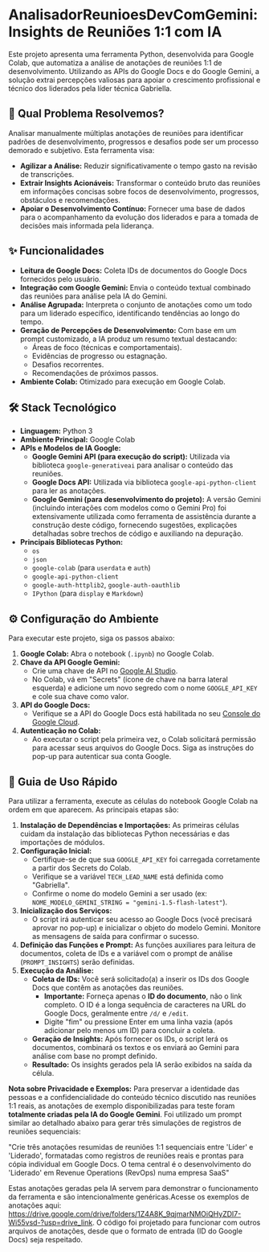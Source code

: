 # AnalisadorReunioesDevComGemini: Insights de Reuniões 1:1 com IA

Este projeto apresenta uma ferramenta Python, desenvolvida para Google Colab, que automatiza a análise de anotações de reuniões 1:1 de desenvolvimento. Utilizando as APIs do Google Docs e do Google Gemini, a solução extrai percepções valiosas para apoiar o crescimento profissional e técnico dos liderados pela líder técnica Gabriella.

## 🎯 Qual Problema Resolvemos?

Analisar manualmente múltiplas anotações de reuniões para identificar padrões de desenvolvimento, progressos e desafios pode ser um processo demorado e subjetivo. Esta ferramenta visa:

* **Agilizar a Análise:** Reduzir significativamente o tempo gasto na revisão de transcrições.
* **Extrair Insights Acionáveis:** Transformar o conteúdo bruto das reuniões em informações concisas sobre focos de desenvolvimento, progressos, obstáculos e recomendações.
* **Apoiar o Desenvolvimento Contínuo:** Fornecer uma base de dados para o acompanhamento da evolução dos liderados e para a tomada de decisões mais informada pela liderança.

## ✨ Funcionalidades

* **Leitura de Google Docs:** Coleta IDs de documentos do Google Docs fornecidos pelo usuário.
* **Integração com Google Gemini:** Envia o conteúdo textual combinado das reuniões para análise pela IA do Gemini.
* **Análise Agrupada:** Interpreta o conjunto de anotações como um todo para um liderado específico, identificando tendências ao longo do tempo.
* **Geração de Percepções de Desenvolvimento:** Com base em um prompt customizado, a IA produz um resumo textual destacando:
    * Áreas de foco (técnicas e comportamentais).
    * Evidências de progresso ou estagnação.
    * Desafios recorrentes.
    * Recomendações de próximos passos.
* **Ambiente Colab:** Otimizado para execução em Google Colab.

## 🛠️ Stack Tecnológico

* **Linguagem:** Python 3
* **Ambiente Principal:** Google Colab
* **APIs e Modelos de IA Google:**
    * **Google Gemini API (para execução do script):** Utilizada via biblioteca `google-generativeai` para analisar o conteúdo das reuniões.
    * **Google Docs API:** Utilizada via biblioteca `google-api-python-client` para ler as anotações.
    * **Google Gemini (para desenvolvimento do projeto):** A versão Gemini (incluindo interações com modelos como o Gemini Pro) foi extensivamente utilizada como ferramenta de assistência durante a construção deste código, fornecendo sugestões, explicações detalhadas sobre trechos de código e auxiliando na depuração.
* **Principais Bibliotecas Python:**
    * `os`
    * `json`
    * `google-colab` (para `userdata` e `auth`)
    * `google-api-python-client`
    * `google-auth-httplib2`, `google-auth-oauthlib`
    * `IPython` (para `display` e `Markdown`)

## ⚙️ Configuração do Ambiente

Para executar este projeto, siga os passos abaixo:

1.  **Google Colab:** Abra o notebook (`.ipynb`) no Google Colab.
2.  **Chave da API Google Gemini:**
    * Crie uma chave de API no [Google AI Studio](https://aistudio.google.com/app/apikey).
    * No Colab, vá em "Secrets" (ícone de chave na barra lateral esquerda) e adicione um novo segredo com o nome `GOOGLE_API_KEY` e cole sua chave como valor.
3.  **API do Google Docs:**
    * Verifique se a API do Google Docs está habilitada no seu [Console do Google Cloud](https://console.cloud.google.com/apis/library/docs.googleapis.com).
4.  **Autenticação no Colab:**
    * Ao executar o script pela primeira vez, o Colab solicitará permissão para acessar seus arquivos do Google Docs. Siga as instruções do pop-up para autenticar sua conta Google.

## 🚀 Guia de Uso Rápido

Para utilizar a ferramenta, execute as células do notebook Google Colab na ordem em que aparecem. As principais etapas são:

1.  **Instalação de Dependências e Importações:** As primeiras células cuidam da instalação das bibliotecas Python necessárias e das importações de módulos.
2.  **Configuração Inicial:**
    * Certifique-se de que sua `GOOGLE_API_KEY` foi carregada corretamente a partir dos Secrets do Colab.
    * Verifique se a variável `TECH_LEAD_NAME` está definida como "Gabriella".
    * Confirme o nome do modelo Gemini a ser usado (ex: `NOME_MODELO_GEMINI_STRING = "gemini-1.5-flash-latest"`).
3.  **Inicialização dos Serviços:**
    * O script irá autenticar seu acesso ao Google Docs (você precisará aprovar no pop-up) e inicializar o objeto do modelo Gemini. Monitore as mensagens de saída para confirmar o sucesso.
4.  **Definição das Funções e Prompt:** As funções auxiliares para leitura de documentos, coleta de IDs e a variável com o prompt de análise (`PROMPT_INSIGHTS`) serão definidas.
5.  **Execução da Análise:**
    * **Coleta de IDs:** Você será solicitado(a) a inserir os IDs dos Google Docs que contêm as anotações das reuniões.
        * **Importante:** Forneça apenas o **ID do documento**, não o link completo. O ID é a longa sequência de caracteres na URL do Google Docs, geralmente entre `/d/` e `/edit`.
        * Digite "fim" ou pressione Enter em uma linha vazia (após adicionar pelo menos um ID) para concluir a coleta.
    * **Geração de Insights:** Após fornecer os IDs, o script lerá os documentos, combinará os textos e os enviará ao Gemini para análise com base no prompt definido.
    * **Resultado:** Os insights gerados pela IA serão exibidos na saída da célula.

**Nota sobre Privacidade e Exemplos:**
Para preservar a identidade das pessoas e a confidencialidade do conteúdo técnico discutido nas reuniões 1:1 reais, as anotações de exemplo disponibilizadas para teste foram **totalmente criadas pela IA do Google Gemini**. Foi utilizado um prompt similar ao detalhado abaixo para gerar três simulações de registros de reuniões sequenciais:

"Crie três anotações resumidas de reuniões 1:1 sequenciais entre 'Líder' e 'Liderado', formatadas como registros de reuniões reais e prontas para cópia individual em Google Docs.
O tema central é o desenvolvimento do 'Liderado' em Revenue Operations (RevOps) numa empresa SaaS"

Estas anotações geradas pela IA servem para demonstrar o funcionamento da ferramenta e são intencionalmente genéricas.Acesse os exemplos de anotações aqui: https://drive.google.com/drive/folders/1Z4A8K_9qjmarNMOiQHyZDl7-Wi55vsd-?usp=drive_link. O código foi projetado para funcionar com outros arquivos de anotações, desde que o formato de entrada (ID do Google Docs) seja respeitado.
